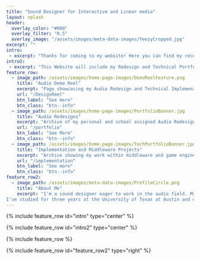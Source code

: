 ```yaml
---
title: "Sound Designer for Interactive and Linear media"
layout: splash
header: 
  overlay_color: "#000"
  overlay_filter: "0.5"
  overlay_image: "/assets/images/meta-data-images/YeezyCropped.jpg"
excerpt: ""
intro:
 - excerpt: "Thanks for coming to my website! Here you can find my recent work as well as personal projects I've worked on!"
intro2:
 - excerpt: "This Website will include my Redesign and Technical Portfolio, as well as my main demo reel for your viewing pleasure. Feel free to reach out to me either through email or my various social media linked on the bottom of the site!"
feature_row: 
  - image_path: /assets/images/home-page-images/DemoReelFeature.png
    title: "Audio Demo Reel"
    excerpt: "Page showcasing my Audio Redesign and Technical Implemenation Reel"
    url: "/DesignReel"
    btn_label: "See more"
    btn_class: "btn--info"
  - image_path: /assets/images/home-page-images/PortfolioBanner.jpg
    title: "Audio Redesigns"
    excerpt: "Archive of my personal and school assigned Audio Redesigns. "
    url: "/portfolio"
    btn_label: "See More"
    btn_class: "btn--info"
  - image_path: /assets/images/home-page-images/TechPortfolioBanner.jpg
    title: "Implementation and Middleware Projects"
    excerpt: "Archive showing my work within middleware and game engines from FMOD and WWise to Unreal and Unity"
    url: "/implementation"
    btn_label: "See more"
    btn_class: "btn--info"
feature_row2:
  - image_path: /assets/images/meta-data-images/ProfileCircle.png
    title: "About Me"
    excerpt: "I'm a sound designer eager to work in the audio field. My professional interests include both interactive and passive mediums.
I've studied for three years at the University of Texas at Austin and decided to take a break to focus on developing my personal portfolio and audio skills."
---
```


 {% include feature_row id="intro" type="center" %}
 
 {% include feature_row id="intro2" type="center" %}
 
 {% include feature_row %}

 {% include feature_row id="feature_row2" type="right" %}
